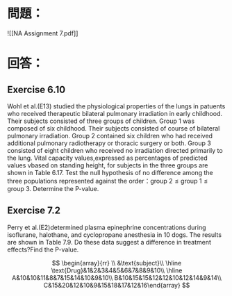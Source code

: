 # 問題：
![[NA Assignment 7.pdf]]

# 回答：
## Exercise 6.10
Wohl et al.(E13) studied the physiological properties of the lungs in patuents who received therapeutic bilateral pulmonary irradiation in early childhood. Their subjects consisted of three groups of children. Group 1 was composed of six childhood. Their subjects consisted of course of bilateral pulmonary irradiation. Group 2 contained six children who had received additional pulmonary radiotherapy or thoracic surgery or both. Group 3 consisted of eight children who received no irradiation directed primarily to the lung. Vital capacity values,expressed as percentages of predicted values vbased on standing height, for subjects in the three groups are shown in Table 6.17. Test the null hypothesis of no difference among the three populations represented against the order：$\text{group 2}\leq\text{group 1}\leq\text{group 3}$. Determine the P-value.

## Exercise 7.2
Perry et al.(E2)determined plasma epinephrine concentrations during isoflurane, halothane, and cyclopropane anesthesia in 10 dogs. The results are shown in Table 7.9. Do these data suggest a difference in treatment effects?Find the P-value.

$$
\begin{array}{rr}
\\
&\text{subject}\\
\hline
\text{Drug}&1&2&3&4&5&6&7&8&9&10\\
\hline
A&10&10&11&8&7&15&14&10&9&10\\
B&10&15&15&12&12&10&12&14&9&14\\
C&15&20&12&10&9&15&18&17&12&16\end{array}
$$
